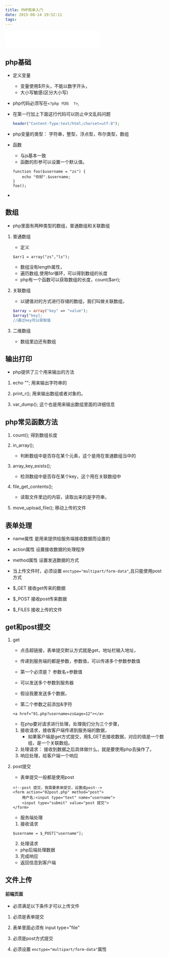 ```yaml
---
title: PHP简单入门
date: 2015-08-14 19:52:11
tags:
---
```

<iframe frameborder="no" border="0" marginwidth="0" marginheight="0" width=298 height=52 src="//music.163.com/outchain/player?type=0&id=611811413&auto=1&height=32"></iframe>

##	php基础

-	定义变量

	-	变量使用$开头，不能以数字开头，
	-	大小写敏感(区分大小写)

-	php代码必须写在`<?php 代码  ?>`,

-	在第一行加上下面这行代码可以防止中文乱码问题

	```php
	header("Content-Type:text/html;charset=utf-8");
	```
-	php变量的类型：	字符串，整型，浮点型，布尔类型，数组

<!--more-->

-	函数	
	-	与js基本一致
	-	函数的形参可以设置一个默认值。
	```
	function foo($username = "zs") {
		echo "你好".$username;
	}
	foo();
	```

-	

##	数组

-	php里面有两种类型的数组，普通数组和关联数组

1.	普通数组

	-	定义
	```
	$arr1 = array("zs","ls");
	```
	-	数组没有length属性，
	-	遍历数组,使用for循环，可以得到数组的长度
	-	php有一个函数可以获取数组的长度，count($arr);

2.	关联数组
	
	-	以键值对的方式进行存储的数组，我们叫做关联数组，
	```php
	$array = array("key" => "value");
	$array["key];
	//通过key可以获取值
	```
3.	二维数组

	-	数组里边还有数组

## 输出打印	
-	php提供了三个用来输出的方法

1.	echo ""; 	用来输出字符串的

2.	print_r();	用来输出数组或者对象的。

3.	var_dump();	这个也是用来输出数组里面的详细信息

##	php常见函数方法

1.	count();	得到数组长度

2.	in_array();	
	-	判断数组中是否存在某个元素，这个是用在普通数组当中的

3.	array_key_exists();	
	-	检测数组中是否存在某个key，这个用在关联数组中

4.	file_get_contents();	
	-	读取文件里边的内容，读取出来的是字符串，

5.	move_upload_file();	移动上传的文件


##	表单处理

-	name属性 是用来提供给服务端接收数据而设置的

-	action属性 设置接收数据的处理程序

-	method属性	设置发送数据的方式

-	当上传文件时，必须设置 `enctype="multipart/form-data"`,且只能使用post方式

-	$_GET	接收get传来的数据

-	$_POST	接收post传来数据

-	$_FILES	接收上传的文件

##	get和post提交

1.	get

	-	点击超链接，表单提交默认方式就是get，地址栏输入地址，

	-	传递到服务端的都是参数，参数值，可以传递多个参数参数值
	-	第一个必须是？ 参数名=参数值
	-	可以发送多个参数到服务器
	-	假设我要发送多个数据，
	-	第二个参数之前添加&字符
	```
	<a href="01.php?username=zs&age=12"></a>
	```
	-	在php要对请求进行处理，处理我们分为三个步骤，

	1.	接收请求，接收客户端传递到服务端的数据，
		-	如果客户端是get方式提交，用$_GET去接收数据，对应的值是一个数组，是一个关联数组。
	2.	处理请求：	接收到数据之后具体做什么，就是要使用php去操作了。
	3.	响应处理，给客户端一个响应

2.	post提交

	-	表单提交一般都是使用post
	```
	<!--post 提交，我需要表单提交，设置成post-->
    <form action="02post.php" method="post">
        用户名:<input type="text" name="username">
        <input type="submit" value="post 提交">
    </form>
	```
	- 服务端处理
	1.	接收请求
	```
	$username = $_POST["username"];
	```
	2.	处理请求
	-	php后端处理数据
	3.	完成响应
	-	返回信息到客户端

##	文件上传

####	前端页面

-	必须满足以下条件才可以上传文件

1.	必须是表单提交

2.	表单里面必须有 input type="file"

3.	必须是post方式提交

4.	必须设置 `enctype="multipart/form-data"`属性

